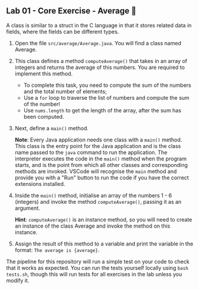 ## Lab 01 - Core Exercise - Average 🔢

A class is similar to a struct in the C language in that it stores related data in fields, where the fields can be different types.

1. Open the file `src/average/Average.java`. You will find a class named Average.
2. This class defines a method `computeAverage()` that takes in an array of integers and returns the average of this numbers.  You are required to implement this method.

   * To complete this task, you need to compute the sum of the numbers and the total number of elements;
   * Use a `for` loop to traverse the list of numbers and compute the sum of the numberl
   * Use `nums.length` to get the length of the array, after the sum has been computed.

3. Next, define a `main()` method.

    **Note**: Every Java application needs one class with a `main()` method. This class is the entry point for the Java application and is the class name passed to the `java`  command to run the application. The interpreter executes the code in the `main()` method when the program starts, and is the point from which all other classes and corresponding methods are invoked. VSCode will recognise the `main` method and provide you with a "Run" button to run the code if you have the correct extensions installed.

4. Inside the `main()` method, initialise an array of the numbers 1 - 6 (integers) and invoke the method `computeAverage()`, passing it as an argument.

    **Hint**: `computeAverage()` is an instance method, so you will need to create an instance of the class Average and invoke the method on this instance.

5. Assign the result of this method to a variable and print the variable in the format: `The average is {average}`.

The pipeline for this repository will run a simple test on your code to check that it works as expected. You can run the tests yourself locally using `bash tests.sh`, though this will run tests for all exercises in the lab unless you modify it.

